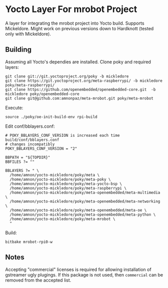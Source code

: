 # Yocto Layer For mrobot Project
A layer for integrating the mrobot project into Yocto build.
Supports Mickeldore. Might work on previous versions down to Hardknott (tested only with Mickeldore).

## Building
Assuming all Yocto's dependies are installed. 
Clone poky and required layers:
```
git clone git://git.yoctoproject.org/poky -b mickledore
git clone https://git.yoctoproject.org/meta-raspberrypi/ -b mickledore poky/meta-raspberrypi/ 
git clone https://github.com/openembedded/openembedded-core.git  -b mickledore poky/openembedded-core
git clone git@github.com:amnonpaz/meta-mrobot.git poky/meta-mrobot 
```
Execute:
```
source ./poky/oe-init-build-env rpi-build
```
Edit conf/bblayers.conf:
```
# POKY_BBLAYERS_CONF_VERSION is increased each time build/conf/bblayers.conf
# changes incompatibly
POKY_BBLAYERS_CONF_VERSION = "2"

BBPATH = "${TOPDIR}"
BBFILES ?= ""

BBLAYERS ?= " \
  /home/amnon/yocto-mickledore/poky/meta \
  /home/amnon/yocto-mickledore/poky/meta-poky \
  /home/amnon/yocto-mickledore/poky/meta-yocto-bsp \
  /home/amnon/yocto-mickledore/poky/meta-raspberrypi \
  /home/amnon/yocto-mickledore/poky/meta-openembedded/meta-multimedia \
  /home/amnon/yocto-mickledore/poky/meta-openembedded/meta-networking \
  /home/amnon/yocto-mickledore/poky/meta-openembedded/meta-oe \
  /home/amnon/yocto-mickledore/poky/meta-openembedded/meta-python \
  /home/amnon/yocto-mickledore/poky/meta-mrobot \
  "
```
Build:
```
bitbake mrobot-rpi0-w
```
## Notes
Accepting "commercial" licenses is required for allowing installation of gstreamer ugly plugings. If this package is not used, then `commercial` can be removed from the accepted list.

